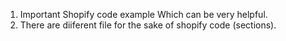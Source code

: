 <!-- Important Instruction --->
1. Important Shopify code example Which can be very helpful.
2. There are diiferent file for the sake of shopify code (sections).
